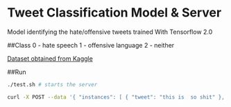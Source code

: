 # Tweet Classification Model & Server
Model identifying the hate/offensive tweets 
trained With Tensorflow 2.0

##Class
0 - hate speech
1 - offensive language
2 - neither


[Dataset obtained from Kaggle](https://www.kaggle.com/eldrich/hate-speech-offensive-tweets-by-davidson-et-al?)


##Run
```bash
./test.sh # starts the server

curl -X POST --data '{ "instances": [ { "tweet": "this is  so shit" }, { "tweet": "this is great" } ] }' http://localhost:8080/predict
```